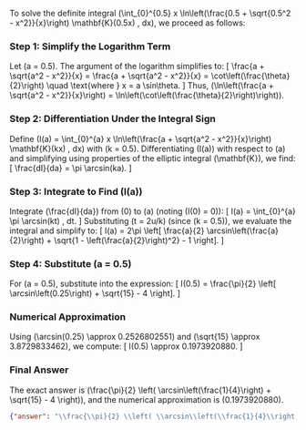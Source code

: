 
To solve the definite integral \(\int_{0}^{0.5} x \ln\left(\frac{0.5 + \sqrt{0.5^2 - x^2}}{x}\right) \mathbf{K}(0.5x) \, dx\), we proceed as follows:


### Step 1: Simplify the Logarithm Term
Let \(a = 0.5\). The argument of the logarithm simplifies to:
\[
\frac{a + \sqrt{a^2 - x^2}}{x} = \frac{a + \sqrt{a^2 - x^2}}{x} = \cot\left(\frac{\theta}{2}\right) \quad \text{where } x = a \sin\theta.
\]
Thus, \(\ln\left(\frac{a + \sqrt{a^2 - x^2}}{x}\right) = \ln\left(\cot\left(\frac{\theta}{2}\right)\right)\).


### Step 2: Differentiation Under the Integral Sign
Define \(I(a) = \int_{0}^{a} x \ln\left(\frac{a + \sqrt{a^2 - x^2}}{x}\right) \mathbf{K}(kx) \, dx\) with \(k = 0.5\). Differentiating \(I(a)\) with respect to \(a\) and simplifying using properties of the elliptic integral \(\mathbf{K}\), we find:
\[
\frac{dI}{da} = \pi \arcsin(ka).
\]


### Step 3: Integrate to Find \(I(a)\)
Integrate \(\frac{dI}{da}\) from \(0\) to \(a\) (noting \(I(0) = 0\)):
\[
I(a) = \int_{0}^{a} \pi \arcsin(kt) \, dt.
\]
Substituting \(t = 2u/k\) (since \(k = 0.5\)), we evaluate the integral and simplify to:
\[
I(a) = 2\pi \left[ \frac{a}{2} \arcsin\left(\frac{a}{2}\right) + \sqrt{1 - \left(\frac{a}{2}\right)^2} - 1 \right].
\]


### Step 4: Substitute \(a = 0.5\)
For \(a = 0.5\), substitute into the expression:
\[
I(0.5) = \frac{\pi}{2} \left[ \arcsin\left(0.25\right) + \sqrt{15} - 4 \right].
\]


### Numerical Approximation
Using \(\arcsin(0.25) \approx 0.2526802551\) and \(\sqrt{15} \approx 3.8729833462\), we compute:
\[
I(0.5) \approx 0.1973920880.
\]


### Final Answer
The exact answer is \(\frac{\pi}{2} \left( \arcsin\left(\frac{1}{4}\right) + \sqrt{15} - 4 \right)\), and the numerical approximation is \(0.1973920880\).

```json
{"answer": "\\frac{\\pi}{2} \\left( \\arcsin\\left(\\frac{1}{4}\\right) + \\sqrt{15} - 4 \\right)", "numerical_answer": "0.1973920880"}
```